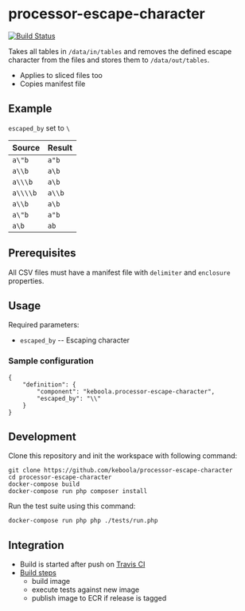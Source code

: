 # processor-escape-character

[![Build Status](https://travis-ci.org/keboola/processor-escape-character.svg?branch=master)](https://travis-ci.org/keboola/processor-escape-character)

Takes all tables in `/data/in/tables` and removes the defined escape character from the files and stores them to `/data/out/tables`.

 - Applies to sliced files too
 - Copies manifest file

## Example

`escaped_by` set to `\` 

| Source  | Result |
| ------------- | ------------- |
| `a\"b` | `a"b` |
| `a\\b` | `a\b` |
| `a\\\b` | `a\b` |
| `a\\\\b` | `a\\b` |
| `a\\b` | `a\b` |
| `a\"b` | `a"b` |
| `a\b` | `ab` |

## Prerequisites

All CSV files must have a manifest file with `delimiter` and `enclosure` properties.

## Usage

Required parameters:

- `escaped_by` -- Escaping character 

### Sample configuration

```
{  
    "definition": {
        "component": "keboola.processor-escape-character",
        "escaped_by": "\\"
    }
}
```

## Development
 
Clone this repository and init the workspace with following command:

```
git clone https://github.com/keboola/processor-escape-character
cd processor-escape-character
docker-compose build
docker-compose run php composer install
```

Run the test suite using this command:

```
docker-compose run php php ./tests/run.php
```
 
## Integration
 - Build is started after push on [Travis CI](https://travis-ci.org/keboola/processor-escape-character)
 - [Build steps](https://github.com/keboola/processor-escape-character/blob/master/.travis.yml)
   - build image
   - execute tests against new image
   - publish image to ECR if release is tagged



